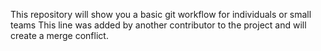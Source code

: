 
This repository will show you a basic git workflow for individuals or small teams
This line was added by another contributor to the project and will create a merge conflict.
